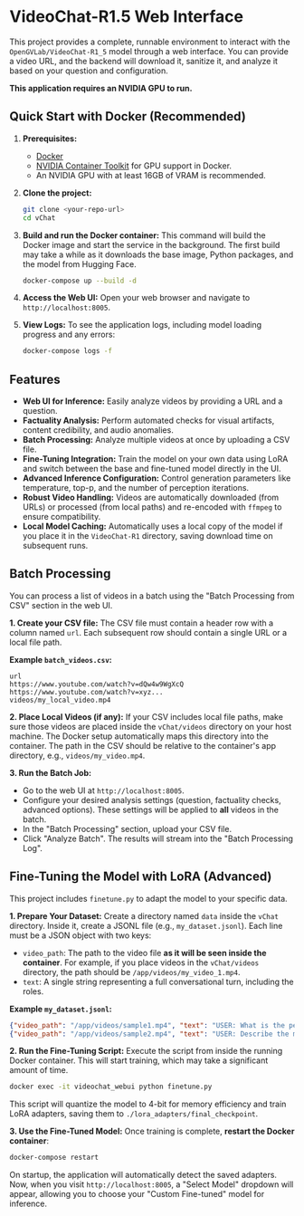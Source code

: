# VideoChat-R1.5 Web Interface

This project provides a complete, runnable environment to interact with the `OpenGVLab/VideoChat-R1_5` model through a web interface. You can provide a video URL, and the backend will download it, sanitize it, and analyze it based on your question and configuration.

**This application requires an NVIDIA GPU to run.**

## Quick Start with Docker (Recommended)

1.  **Prerequisites:**
    *   [Docker](https://docs.docker.com/get-docker/)
    *   [NVIDIA Container Toolkit](https://docs.nvidia.com/datacenter/cloud-native/container-toolkit/latest/install-guide.html) for GPU support in Docker.
    *   An NVIDIA GPU with at least 16GB of VRAM is recommended.

2.  **Clone the project:**
    ```bash
    git clone <your-repo-url>
    cd vChat
    ```

3.  **Build and run the Docker container:**
    This command will build the Docker image and start the service in the background. The first build may take a while as it downloads the base image, Python packages, and the model from Hugging Face.
    ```bash
    docker-compose up --build -d
    ```

4.  **Access the Web UI:**
    Open your web browser and navigate to `http://localhost:8005`.

5.  **View Logs:**
    To see the application logs, including model loading progress and any errors:
    ```bash
    docker-compose logs -f
    ```

## Features

-   **Web UI for Inference:** Easily analyze videos by providing a URL and a question.
-   **Factuality Analysis:** Perform automated checks for visual artifacts, content credibility, and audio anomalies.
-   **Batch Processing:** Analyze multiple videos at once by uploading a CSV file.
-   **Fine-Tuning Integration:** Train the model on your own data using LoRA and switch between the base and fine-tuned model directly in the UI.
-   **Advanced Inference Configuration:** Control generation parameters like temperature, top-p, and the number of perception iterations.
-   **Robust Video Handling:** Videos are automatically downloaded (from URLs) or processed (from local paths) and re-encoded with `ffmpeg` to ensure compatibility.
-   **Local Model Caching:** Automatically uses a local copy of the model if you place it in the `VideoChat-R1` directory, saving download time on subsequent runs.

## Batch Processing

You can process a list of videos in a batch using the "Batch Processing from CSV" section in the web UI.

**1. Create your CSV file:**
The CSV file must contain a header row with a column named `url`. Each subsequent row should contain a single URL or a local file path.

**Example `batch_videos.csv`:**
```csv
url
https://www.youtube.com/watch?v=dQw4w9WgXcQ
https://www.youtube.com/watch?v=xyz...
videos/my_local_video.mp4
```

**2. Place Local Videos (if any):**
If your CSV includes local file paths, make sure those videos are placed inside the `vChat/videos` directory on your host machine. The Docker setup automatically maps this directory into the container. The path in the CSV should be relative to the container's app directory, e.g., `videos/my_video.mp4`.

**3. Run the Batch Job:**
-   Go to the web UI at `http://localhost:8005`.
-   Configure your desired analysis settings (question, factuality checks, advanced options). These settings will be applied to **all** videos in the batch.
-   In the "Batch Processing" section, upload your CSV file.
-   Click "Analyze Batch". The results will stream into the "Batch Processing Log".

## Fine-Tuning the Model with LoRA (Advanced)

This project includes `finetune.py` to adapt the model to your specific data.

**1. Prepare Your Dataset:**
Create a directory named `data` inside the `vChat` directory. Inside it, create a JSONL file (e.g., `my_dataset.jsonl`). Each line must be a JSON object with two keys:

*   `video_path`: The path to the video file **as it will be seen inside the container**. For example, if you place videos in the `vChat/videos` directory, the path should be `/app/videos/my_video_1.mp4`.
*   `text`: A single string representing a full conversational turn, including the roles.

**Example `my_dataset.jsonl`:**
```json
{"video_path": "/app/videos/sample1.mp4", "text": "USER: What is the person doing?\nASSISTANT: The person is writing on a whiteboard."}
{"video_path": "/app/videos/sample2.mp4", "text": "USER: Describe the main action.\nASSISTANT: A dog is catching a frisbee in a park."}
```

**2. Run the Fine-Tuning Script:**
Execute the script from inside the running Docker container. This will start training, which may take a significant amount of time.
```bash
docker exec -it videochat_webui python finetune.py
```
This script will quantize the model to 4-bit for memory efficiency and train LoRA adapters, saving them to `./lora_adapters/final_checkpoint`.

**3. Use the Fine-Tuned Model:**
Once training is complete, **restart the Docker container**:
```bash
docker-compose restart
```
On startup, the application will automatically detect the saved adapters. Now, when you visit `http://localhost:8005`, a "Select Model" dropdown will appear, allowing you to choose your "Custom Fine-tuned" model for inference.

